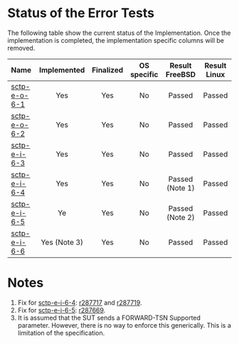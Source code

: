 # Status of the Error Tests

The following table show the current status of the Implementation. Once the implementation is completed, the implementation specific columns will be removed.

| Name                                                                                                                            | Implemented | Finalized | OS specific | Result FreeBSD | Result Linux |
|:--------------------------------------------------------------------------------------------------------------------------------|:-----------:|:---------:|:-----------:|:--------------:|:------------:|
|[sctp-e-o-6-1](sctp-e-o-6-1.pkt "Handling of an ERROR chunk indicating state cookie in state COOKIE-ECHOED")                     | Yes         | Yes       | No          | Passed         | Passed       |
|[sctp-e-o-6-2](sctp-e-o-6-2.pkt "Handling of an ERROR chunk indicating state cookie in states other than COOKIE-ECHOED")         | Yes         | Yes       | No          | Passed         | Passed       |
|[sctp-e-i-6-3](sctp-e-i-6-3.pkt "Handling of a DATA chunk on a non-existing stream")                                             | Yes         | Yes       | No          | Passed         | Passed       |
|[sctp-e-i-6-4](sctp-e-i-6-4.pkt "Handling of an INIT-ACK chunk without a cookie")                                                | Yes         | Yes       | No          | Passed (Note 1)| Passed       |
|[sctp-e-i-6-5](sctp-e-i-6-5.pkt "Handling of an INIT-ACK chunk containing an unknown parameter")                                 | Ye          | Yes       | No          | Passed (Note 2)| Passed       |
|[sctp-e-i-6-6](sctp-e-i-6-6.pkt "Handling of a COOKIE-ECHO chunk bundled with an ERROR chunk indicating unrecognized parameters")| Yes (Note 3)| Yes       | No          | Passed         | Passed       |

# Notes
1. Fix for [sctp-e-i-6-4](sctp-e-i-6-4.pkt): [r287717](https://svnweb.freebsd.org/changeset/base/287717) and [r287719](https://svnweb.freebsd.org/changeset/base/287719).
2. Fix for [sctp-e-i-6-5](sctp-e-i-6-5.pkt): [r287669](https://svnweb.freebsd.org/changeset/base/287669).
3. It is assumed that the SUT sends a FORWARD-TSN Supported parameter.
   However, there is no way to enforce this generically. This is a limitation of the specification.

